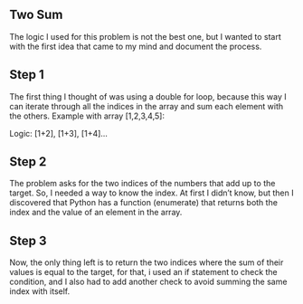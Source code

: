 Two Sum 
-
The logic I used for this problem is not the best one, but I wanted to start with the first idea that came to my mind and document the process.

Step 1
-
The first thing I thought of was using a double for loop, because this way I can iterate through all the indices in the array and sum each element with the others.
Example with array [1,2,3,4,5]:

Logic: [1+2], [1+3], [1+4]...

Step 2
-
The problem asks for the two indices of the numbers that add up to the target.
So, I needed a way to know the index. At first I didn’t know, but then I discovered that Python has a function (enumerate) that returns both the index and the value of an element in the array.

Step 3
-
Now, the only thing left is to return the two indices where the sum of their values is equal to the target,
for that, i used an if statement to check the condition, and I also had to add another check to avoid summing the same index with itself.

 

